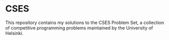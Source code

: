 # CSES
This repository contains my solutions to the CSES Problem Set, a collection of competitive programming problems maintained by the University of Helsinki.
